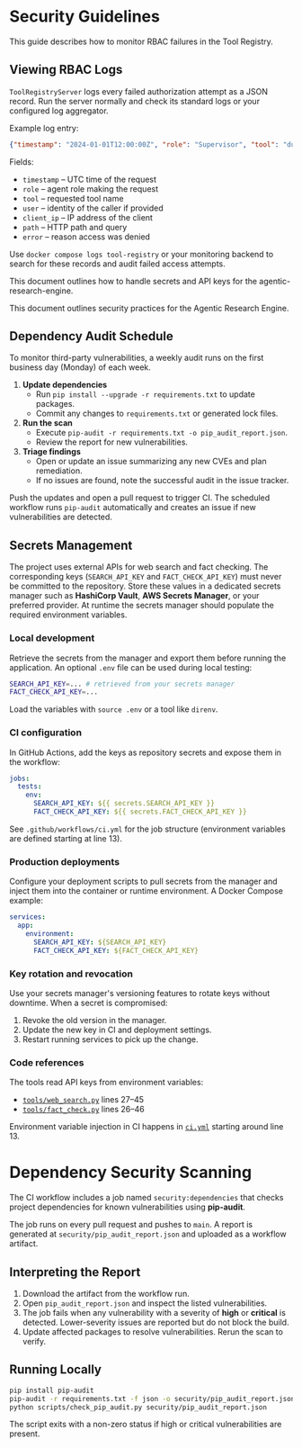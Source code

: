 
# Security Guidelines

This guide describes how to monitor RBAC failures in the Tool Registry.

## Viewing RBAC Logs

`ToolRegistryServer` logs every failed authorization attempt as a JSON record. Run the server normally and check its standard logs or your configured log aggregator.

Example log entry:

```json
{"timestamp": "2024-01-01T12:00:00Z", "role": "Supervisor", "tool": "dummy", "user": "alice", "client_ip": "127.0.0.1", "path": "/tool?agent=Supervisor&name=dummy", "error": "Role 'Supervisor' cannot access tool 'dummy'"}
```

Fields:

- `timestamp` – UTC time of the request
- `role` – agent role making the request
- `tool` – requested tool name
- `user` – identity of the caller if provided
- `client_ip` – IP address of the client
- `path` – HTTP path and query
- `error` – reason access was denied

Use `docker compose logs tool-registry` or your monitoring backend to search for these records and audit failed access attempts.



This document outlines how to handle secrets and API keys for the agentic-research-engine.

This document outlines security practices for the Agentic Research Engine.

## Dependency Audit Schedule

To monitor third-party vulnerabilities, a weekly audit runs on the first business day (Monday) of each week.

1. **Update dependencies**
   - Run `pip install --upgrade -r requirements.txt` to update packages.
   - Commit any changes to `requirements.txt` or generated lock files.
2. **Run the scan**
   - Execute `pip-audit -r requirements.txt -o pip_audit_report.json`.
   - Review the report for new vulnerabilities.
3. **Triage findings**
   - Open or update an issue summarizing any new CVEs and plan remediation.
   - If no issues are found, note the successful audit in the issue tracker.

Push the updates and open a pull request to trigger CI. The scheduled workflow runs `pip-audit` automatically and creates an issue if new vulnerabilities are detected.


## Secrets Management

The project uses external APIs for web search and fact checking. The corresponding keys (`SEARCH_API_KEY` and `FACT_CHECK_API_KEY`) must never be committed to the repository.
Store these values in a dedicated secrets manager such as **HashiCorp Vault**, **AWS Secrets Manager**, or your preferred provider. At runtime the secrets manager should populate the required environment variables.

### Local development

Retrieve the secrets from the manager and export them before running the application. An optional `.env` file can be used during local testing:

```bash
SEARCH_API_KEY=... # retrieved from your secrets manager
FACT_CHECK_API_KEY=...
```

Load the variables with `source .env` or a tool like `direnv`.

### CI configuration

In GitHub Actions, add the keys as repository secrets and expose them in the workflow:

```yaml
jobs:
  tests:
    env:
      SEARCH_API_KEY: ${{ secrets.SEARCH_API_KEY }}
      FACT_CHECK_API_KEY: ${{ secrets.FACT_CHECK_API_KEY }}
```

See `.github/workflows/ci.yml` for the job structure (environment variables are defined starting at line 13).

### Production deployments

Configure your deployment scripts to pull secrets from the manager and inject them into the container or runtime environment. A Docker Compose example:

```yaml
services:
  app:
    environment:
      SEARCH_API_KEY: ${SEARCH_API_KEY}
      FACT_CHECK_API_KEY: ${FACT_CHECK_API_KEY}
```

### Key rotation and revocation

Use your secrets manager's versioning features to rotate keys without downtime. When a secret is compromised:

1. Revoke the old version in the manager.
2. Update the new key in CI and deployment settings.
3. Restart running services to pick up the change.

### Code references

The tools read API keys from environment variables:

- [`tools/web_search.py`](../tools/web_search.py) lines 27–45
- [`tools/fact_check.py`](../tools/fact_check.py) lines 26–46

Environment variable injection in CI happens in [`ci.yml`](../.github/workflows/ci.yml) starting around line 13.

# Dependency Security Scanning

The CI workflow includes a job named `security:dependencies` that checks project dependencies for known vulnerabilities using **pip-audit**.

The job runs on every pull request and pushes to `main`. A report is generated at `security/pip_audit_report.json` and uploaded as a workflow artifact.

## Interpreting the Report

1. Download the artifact from the workflow run.
2. Open `pip_audit_report.json` and inspect the listed vulnerabilities.
3. The job fails when any vulnerability with a severity of **high** or **critical** is detected. Lower-severity issues are reported but do not block the build.
4. Update affected packages to resolve vulnerabilities. Rerun the scan to verify.

## Running Locally

```bash
pip install pip-audit
pip-audit -r requirements.txt -f json -o security/pip_audit_report.json
python scripts/check_pip_audit.py security/pip_audit_report.json
```

The script exits with a non-zero status if high or critical vulnerabilities are present.

